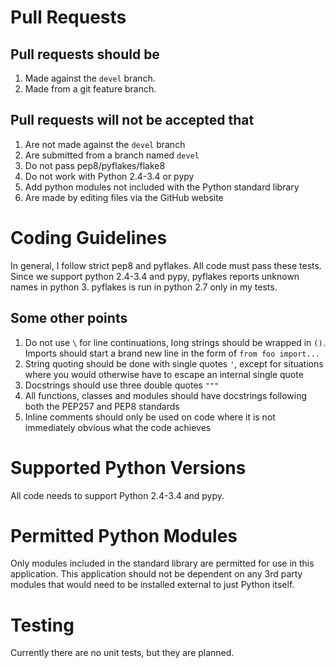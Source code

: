 # Pull Requests

## Pull requests should be

1. Made against the `devel` branch.
1. Made from a git feature branch.

## Pull requests will not be accepted that

1. Are not made against the `devel` branch
1. Are submitted from a branch named `devel`
1. Do not pass pep8/pyflakes/flake8
1. Do not work with Python 2.4-3.4 or pypy
1. Add python modules not included with the Python standard library
1. Are made by editing files via the GitHub website

# Coding Guidelines

In general, I follow strict pep8 and pyflakes. All code must pass these tests. Since we support python 2.4-3.4 and pypy, pyflakes reports unknown names in python 3.  pyflakes is run in python 2.7 only in my tests.

## Some other points

1. Do not use `\` for line continuations, long strings should be wrapped in `()`.  Imports should start a brand new line in the form of `from foo import...`
1. String quoting should be done with single quotes `'`, except for situations where you would otherwise have to escape an internal single quote
1. Docstrings should use three double quotes `"""`
1. All functions, classes and modules should have docstrings following both the PEP257 and PEP8 standards
1. Inline comments should only be used on code where it is not immediately obvious what the code achieves

# Supported Python Versions

All code needs to support Python 2.4-3.4 and pypy.

# Permitted Python Modules

Only modules included in the standard library are permitted for use in this application.  This application should not be dependent on any 3rd party modules that would need to be installed external to just Python itself.

# Testing

Currently there are no unit tests, but they are planned.
